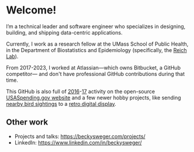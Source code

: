 # Welcome!

I’m a technical leader and software engineer who specializes in designing, building, and shipping data-centric applications.

Currently, I work as a research fellow at the UMass School of Public Health, in the Department of Biostatistics and Epidemiology (specifically, the [Reich Lab](https://reichlab.io/)).

From 2017-2023, I worked at Atlassian&mdash;which owns Bitbucket, a GitHub competitor&mdash; and don't have professional GitHub contributions during that time.

This GitHub is also full of [2016](https://github.com/bsweger?tab=overview&from=2016-12-01&to=2016-12-31)-[17](https://github.com/bsweger?tab=overview&from=2017-12-01&to=2017-12-31) activity on the open-source [USASpending.gov website](https://www.usaspending.gov/) and a few newer hobby projects, like sending [nearby bird sightings](https://github.com/bsweger/tidbyt-community/tree/main/apps/birdbyt) to a [retro digital display](https://tidbyt.com/).

## Other work

* Projects and talks: https://beckysweger.com/projects/
* LinkedIn: https://www.linkedin.com/in/beckysweger/
